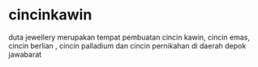 # cincinkawin
duta jewellery merupakan tempat pembuatan cincin kawin, cincin emas, cincin berlian , cincin palladium dan cincin pernikahan di daerah depok jawabarat
